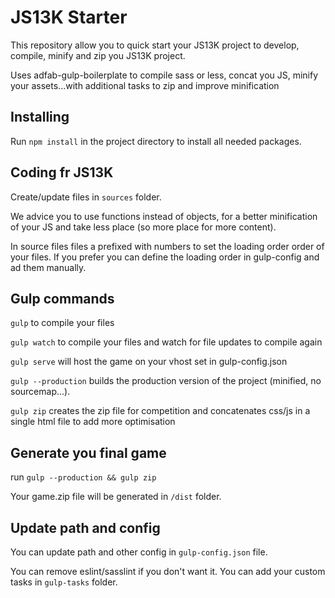 # JS13K Starter

This repository allow you to quick start your JS13K project to develop, compile, minify and zip you JS13K project.

Uses adfab-gulp-boilerplate to compile sass or less, concat you JS, minify your assets...with additional tasks to zip and improve minification

## Installing

Run `npm install` in the project directory to install all needed packages.

## Coding fr JS13K

Create/update files in `sources` folder.

We advice you to use functions instead of objects, for a better minification of your JS and take less place (so more place for more content).

In source files files a prefixed with numbers to set the loading order order of your files. If you prefer you can define the loading order in gulp-config and ad them manually.

## Gulp commands

`gulp` to compile your files

`gulp watch` to compile your files and watch for file updates to compile again

`gulp serve` will host the game on your vhost set in gulp-config.json

`gulp --production` builds the production version of the project (minified, no sourcemap...).

`gulp zip` creates the zip file for competition and concatenates css/js in a single html file to add more optimisation

## Generate you final game

run `gulp --production && gulp zip`

Your game.zip file will be generated in `/dist` folder.

## Update path and config

You can update path and other config in `gulp-config.json` file.

You can remove eslint/sasslint if you don't want it. You can add your custom tasks in `gulp-tasks` folder.